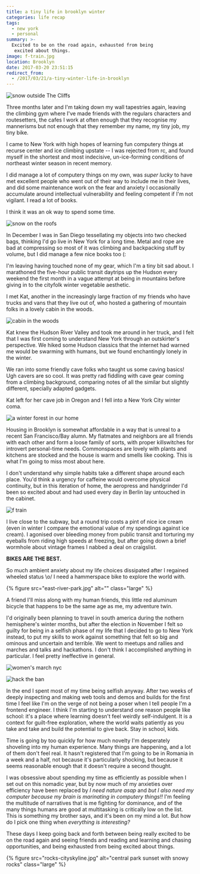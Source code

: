 ```yaml
---
title: a tiny life in brooklyn winter
categories: life recap
tags:
  - new york
  - personal
summary: >-
  Excited to be on the road again, exhausted from being
   excited about things.
image: f-train.jpg
location: Brooklyn
date: 2017-03-20 23:51:15
redirect_from:
  - /2017/03/21/a-tiny-winter-life-in-brooklyn
---
```

<div class="photo-section">
<div class="photo-right-pull">

![snow outside The Cliffs](the-cliffs-snow.jpg)

</div>

Three months later and I'm taking down my wall tapestries again, leaving the climbing gym where I've made friends with the regulars characters and routesetters, the cafes I work at often enough that they recognise my mannerisms but not enough that they remember my name, my tiny job, my tiny bike.

</div>

I came to New York with high hopes of learning fun computery things at recurse center and ice climbing upstate -- I was rejected from rc, and found myself in the shortest and most indecisive, un-ice-forming conditions of northeast winter season in recent memory.

I did manage a lot of computery things on my own, was _super lucky_ to have met excellent people who went out of their way to include me in their lives, and did some maintenance work on the fear and anxiety I occasionally accumulate around intellectual vulnerability and feeling competent if I'm not vigilant. I read a lot of books.

I think it was an ok way to spend some time.

<div class="photo-small">

![snow on the roofs](rooftop-snow.jpg)

</div>

In December I was in San Diego tessellating my objects into two checked bags, thinking I'd go live in New York for a long time. Metal and rope are bad at compressing so most of it was climbing and backpacking stuff by volume, but I did manage a few nice books too (:

I'm leaving having touched none of my gear, which I'm a tiny bit sad about. I marathoned the five-hour public transit daytrips up the Hudson every weekend the first month in a vague attempt at being in mountains before giving in to the cityfolk winter vegetable aesthetic.

I met Kat, another in the increasingly large fraction of my friends who have trucks and vans that they live out of, who hosted a gathering of mountain folks in a lovely cabin in the woods.

![cabin in the woods](cabin.jpg)

Kat knew the Hudson River Valley and took me around in her truck, and I felt that I was first coming to understand New York through an outskirter's perspective. We hiked some Hudson classics that the internet had warned me would be swarming with humans, but we found enchantingly lonely in the winter.

We ran into some friendly cave folks who taught us some caving basics! Ugh cavers are so cool. It was pretty rad fiddling with cave gear coming from a climbing background, comparing notes of all the similar but slightly different, specially adapted gadgets.

Kat left for her cave job in Oregon and I fell into a New York City winter coma.

![a winter forest in our home](hart.jpg)

Housing in Brooklyn is somewhat affordable in a way that is unreal to a recent San Francisco/Bay alumn. My flatmates and neighbors are all friends with each other and form a loose family of sorts, with proper killswitches for introvert personal-time needs. Commonspaces are lovely with plants and kitchens are stocked and the house is warm and smells like cooking. This is what I'm going to miss most about here.

I don't understand why simple habits take a different shape around each place. You'd think a urgency for caffeine would overcome physical continuity, but in this iteration of home, the aeropress and handgrinder I'd been so excited about and had used every day in Berlin lay untouched in the cabinet.

![f train](f-train.jpg)

I live close to the subway, but a round trip costs a pint of nice ice cream (even in winter I compare the emotional value of my spendings against ice cream). I agonised over bleeding money from public transit and torturing my eyeballs from riding high speeds at freezing, but after going down a brief wormhole about vintage frames I nabbed a deal on craigslist.

<strong>BIKES ARE THE BEST.</strong>

So much ambient anxiety about my life choices dissipated after I regained wheeled status \o/ I need a hammerspace bike to explore the world with.

{% figure src="east-river-park.jpg" alt="" class="large" %}

A friend I'll miss along with my human friends, this little red aluminum bicycle that happens to be the same age as me, my adventure twin.

I'd originally been planning to travel in south america during the nothern hemisphere's winter months, but after the election in November I felt so guilty for being in a selfish phase of my life that I decided to go to New York instead, to put my skills to work against something that felt so big and ominous and uncertain and terrible. We went to meetups and rallies and marches and talks and hackathons. I don't think I accomplished anything in particular. I feel pretty ineffective in general.

<div class="photos large"><div class="photo">

![women's march nyc](womens-march.jpg)

</div><div class="photo">

![hack the ban](hack-the-ban.jpg)

</div></div>

In the end I spent most of my time being selfish anyway. After two weeks of deeply inspecting and making web tools and demos and builds for the first time I feel like I'm on the verge of not being a poser when I tell people I'm a frontend engineer. I think I'm starting to understand one reason people like school: it's a place where learning doesn't feel weirdly self-indulgent. It is a context for guilt-free exploration, where the world waits patiently as you take and take and build the potential to give back. Stay in school, kids.

Time is going by too quickly for how much novelty I'm desperately shoveling into my human experience. Many things are happening, and a lot of them don't feel real. It hasn't registered that I'm going to be in Romania in a week and a half, not because it's particularly shocking, but because it seems reasonable enough that it doesn't require a second thought.

I was obsessive about spending my time as efficiently as possible when I set out on this nomadic year, but by now much of my anxieties over efficiency have been replaced by _I need nature asap_ and _but I also need my computer because my brain is marinating in computery things!!_ I'm feeling the multitude of narratives that is me fighting for dominance, and of the many things humans are good at multitasking is critically low on the list. This is something my brother says, and it's been on my mind a lot. But how do I pick one thing when _everything is interesting?_

These days I keep going back and forth between being really excited to be on the road again and seeing friends and reading and learning and chasing opportunities, and being exhausted from being excited about things.

{% figure src="rocks-cityskyline.jpg" alt="central park sunset with snowy rocks" class="large" %}